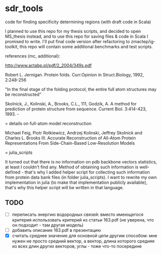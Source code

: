 # sdr_tools
code for finding specificity determining regions (with draft code in Scala)

I planned to use this repo for my thesis scripts, and decided to open MS_thesis instead, and to use this repo for saving files & code in Scala I promised to write.
I'll put final code version after refactoring to zmactep/ig-toolkit, this repo will contain some additional benchmarks and test scripts.

references (mc, additional):

http://www.actabp.pl/pdf/2_2004/349s.pdf

Robert L. Jernigan. Protein folds. Curr.Opinion in Struct.Biology, 1992, 2:248-256


"In the final stage of the folding protocol, the entire full atom structures may be reconstructed"

Skolnick, J., Kolinski, A., Brooks, C.L., 111, Godzik, A. A method for prediction of protein structure from sequence. Current Biol. 3:414-423, 1993. -

= details on full-atom model reconstruction

Michael Feig, Piotr Rotkiewicz, Andrzej Kolinski, Jeffrey Skolnick and Charles L. Brooks III.
Accurate Reconstruction of All-Atom Protein Representations From Side-Chain-Based Low-Resolution Models

= julia_scripts

It turned out that there is no information on pdb backbone vectors statistics, at least I couldn't find any. Method of obtaining such information is well-defined - that's why I added helper script for collecting such information from protein data bank files (in folder julia_scripts). I want to rewrite my own implementation in julia (to make that implementation publicly available), that's why this helper script will be written in that language.

TODO
----

- [ ] переписать энергию водородных связей: вместо имеющегося критерия использовать критерий из статьи 163.pdf (не уверена, что он подходит - там другая модель)
- [ ] добавить описание 163.pdf в презентацию
- [x] считать среднее значение для основной цепи другим способом: мне нужен не просто средний вектор, а вектор, длина которого средняя из всех длин других векторов, углы - тоже что-то посередине
